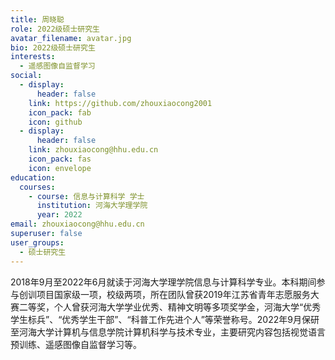 ```yaml
---
title: 周晓聪
role: 2022级硕士研究生
avatar_filename: avatar.jpg
bio: 2022级硕士研究生
interests:
  - 遥感图像自监督学习
social:
  - display:
      header: false
    link: https://github.com/zhouxiaocong2001
    icon_pack: fab
    icon: github
  - display:
      header: false
    link: zhouxiaocong@hhu.edu.cn
    icon_pack: fas
    icon: envelope
education:
  courses:
    - course: 信息与计算科学 学士
      institution: 河海大学理学院
      year: 2022
email: zhouxiaocong@hhu.edu.cn
superuser: false
user_groups:
  - 硕士研究生
---
```

2018年9月至2022年6月就读于河海大学理学院信息与计算科学专业。本科期间参与创训项目国家级一项，校级两项，所在团队曾获2019年江苏省青年志愿服务大赛二等奖，个人曾获河海大学学业优秀、精神文明等多项奖学金，河海大学“优秀学生标兵”、“优秀学生干部”、“科普工作先进个人”等荣誉称号。2022年9月保研至河海大学计算机与信息学院计算机科学与技术专业，主要研究内容包括视觉语言预训练、遥感图像自监督学习等。